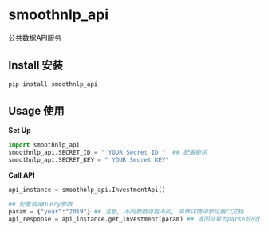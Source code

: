 # smoothnlp_api
公共数据API服务

## Install 安装
```python
pip install smoothnlp_api
```

## Usage 使用
**Set Up**
```python
import smoothnlp_api
smoothnlp_api.SECRET_ID = " YOUR Secret ID "  ## 配置秘钥
smoothnlp_api.SECRET_KEY = " YOUR Secret KEY"
```
**Call API**
```python
api_instance = smoothnlp_api.InvestmentApi()

## 配置调用Query参数
param = {"year":"2019"} ## 注意, 不同参数可能不同, 具体详情请参见接口文档
api_response = api_instance.get_investment(param) ## 返回结果为parse好的json格式, 大部分为python原生dict
```
